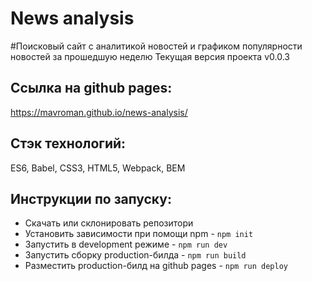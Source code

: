 # News analysis

#Поисковый сайт с аналитикой новостей и графиком популярности новостей за прошедшую неделю
Текущая версия проекта v0.0.3

## Ссылка на github pages:

https://mavroman.github.io/news-analysis/

## Стэк технологий:

ES6, Babel, CSS3, HTML5, Webpack, BEM

## Инструкции по запуску:

- Скачать или склонировать репозитори
- Установить зависимости при помощи npm - `npm init`
- Запустить в development режиме - `npm run dev`
- Запустить сборку production-билда - `npm run build`
- Разместить production-билд на github pages - `npm run deploy`
